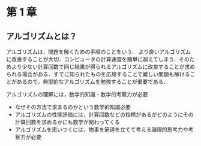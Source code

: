 # 第 1 章

## アルゴリズムとは？

アルゴリズムは，問題を解くための手順のことをいう．
より良いアルゴリズムに改良することが大切．コンピュータの計算速度を簡単に超えてしまう．そのためより少ない計算回数で同じ結果が得られるアルゴリズムに改良することが求められる場合がある．すでに知られたものを応用することで難しい問題も解けることがあるので，典型的なアルゴリズムを勉強することが重要である．

アルゴリズムの理解には，数学的知識・数学的考察力が必要

- なぜその方法で求まるのかという数学的知識必要
- アルゴリズムの性能評価には，計算回数などの指標があるがどのようにその計算回数を求めるかにも数学が関わってくる
- アルゴリズムを思いつくには，物事を筋道を立てて考える論理的思考力や考察力が必要
